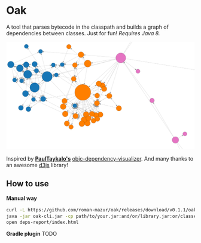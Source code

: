 Oak
===

A tool that parses bytecode in the classpath and builds a graph of dependencies between classes.
Just for fun! *Requires Java 8.*

![Image example](sample.png)

Inspired by [**PaulTaykalo's**](https://github.com/PaulTaykalo) [objc-dependency-visualizer](https://github.com/PaulTaykalo/objc-dependency-visualizer).
And many thanks to an awesome [d3js](http://d3js.org/) library!

How to use
----------

**Manual way**

```bash
curl -L https://github.com/roman-mazur/oak/releases/download/v0.1.1/oak-cli.jar > oak-cli.jar
java -jar oak-cli.jar -cp path/to/your.jar:and/or/library.jar:or/classes/dir -f html -o deps-report
open deps-report/index.html
```

**Gradle plugin**
TODO
